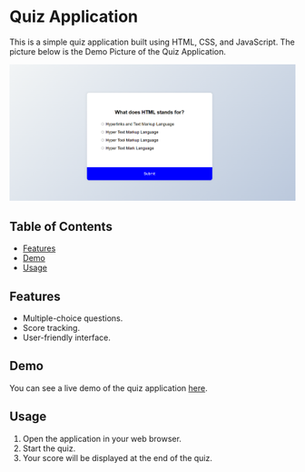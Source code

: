 # Quiz Application

This is a simple quiz application built using HTML, CSS, and JavaScript.
The picture below is the Demo Picture of the Quiz Application.

![Quiz Application Screenshot](https://github.com/vyshnavi-11/Quiz_APP/blob/main/Quiz-App/Demo.png)

## Table of Contents

- [Features](#features)
- [Demo](#demo)
- [Usage](#usage)

## Features

- Multiple-choice questions.
- Score tracking.
- User-friendly interface.

## Demo

You can see a live demo of the quiz application [here](https://your-demo-link.com).

## Usage

1. Open the application in your web browser.
2. Start the quiz.
3. Your score will be displayed at the end of the quiz.

